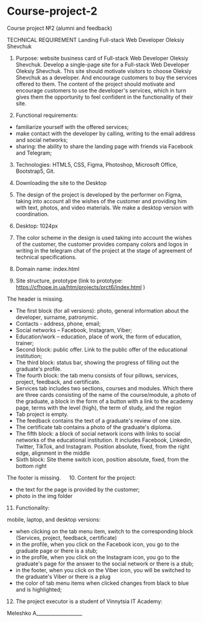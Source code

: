 # Course-project-2
Course project №2 (alumni and feedback)


TECHNICAL REQUIREMENT
Landing Full-stack Web Developer
Oleksiy Shevchuk

1.	Purpose: website business card of Full-stack Web Developer Oleksiy Shevchuk.
Develop a single-page site for a Full-stack Web Developer
Oleksiy Shevchuk. This site should motivate visitors to choose Oleksiy Shevchuk as a developer. And encourage customers to buy the services offered to them. The content of the project should motivate and encourage customers to use the developer's services, which in turn gives them the opportunity to feel confident in the functionality of their site.

2.	Functional requirements:
- familiarize yourself with the offered services;
- make contact with the developer by calling, writing to the email address and social networks;
- sharing: the ability to share the landing page with friends via Facebook and Telegram;

3.	Technologies: HTML5, CSS, Figma, Photoshop, Microsoft Office, Bootstrap5, Git.

4.	Downloading the site to the Desktop

5.	The design of the project is developed by the performer on Figma, taking into account all the wishes of the customer and providing him with text, photos, and video materials. We make a desktop version with coordination.

6.	 Desktop: 1024рх

7.	The color scheme in the design is used taking into account the wishes of the customer, the customer provides company colors and logos in writing in the telegram chat of the project at the stage of agreement of technical specifications.
8.	Domain name: index.html 

9.	Site structure, prototype (link to prototype: https://cfhope.in.ua/htm/projects/prct6/index.html )

The header is missing.

-	The first block (for all versions): photo, general information about the developer, surname, patronymic.
-	Contacts - address, phone, email;
-	Social networks – Facebook, Instagram, Viber;
-	Education/work – education, place of work, the form of education, trainer;
-	Second block: public offer. Link to the public offer of the educational institution;
-	The third block: status bar, showing the progress of filling out the graduate's profile.
-	The fourth block: the tab menu consists of four pillows, services, project, feedback, and certificate.
-	Services tab includes two sections, courses and modules. Which there are three cards consisting of the name of the course/module, a photo of the graduate, a block in the form of a button with a link to the academy page, terms with the level (high), the term of study, and the region
-	Tab project is empty.
-	The feedback contains the text of a graduate's review of one size.
-	The certificate tab contains a photo of the graduate's diploma.
-	The fifth block: a block of social network icons with links to social networks of the educational institution. It includes Facebook, Linkedin, Twitter, TikTok, and Instagram. Position absolute, fixed, from the right edge, alignment in the middle
-	Sixth block: Site theme switch icon, position absolute, fixed, from the bottom right

The footer is missing.
 
10.	 Content for the project:

- the text for the page is provided by the customer;
- photo in the img folder

11.	 Functionality:

mobile, laptop, and desktop versions:
- when clicking on the tab menu item, switch to the corresponding block (Services, project, feedback, certificate)
- in the profile, when you click on the Facebook icon, you go to the graduate page or there is a stub;
- in the profile, when you click on the Instagram icon, you go to the graduate's page for the answer to the social network or there is a stub;
- in the footer, when you click on the Viber icon, you will be switched to the graduate's Viber or there is a plug
- the color of tab menu items when clicked changes from black to blue and is highlighted;

12.	The project executor is a student of Vinnytsia IT Academy:


Meleshko A___________________
